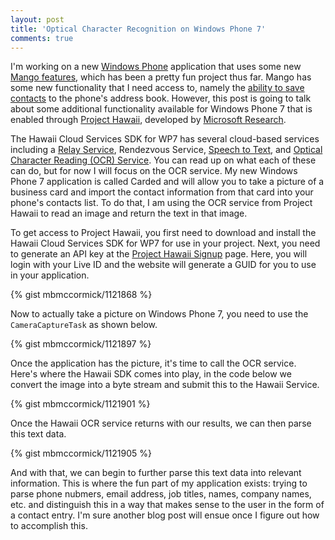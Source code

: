 ```yaml
---
layout: post
title: 'Optical Character Recognition on Windows Phone 7'
comments: true
---
```

<p>I'm working on a new <a href="http://www.microsoft.com/windowsphone/en-us/default.aspx" target="_blank">Windows Phone</a> application that uses some new <a href="http://www.engadget.com/2011/05/24/microsoft-announces-windows-phone-mango-update-early-and-in/" target="_blank">Mango features</a>, which has been a pretty fun project thus far. Mango has some new functionality that I need access to, namely the <a href="http://www.windowsphonegeek.com/tips/8-How-to-use-SaveContactTask-in-Windows-Phone-Mango" target="_blank">ability to save contacts</a> to the phone's address book. However, this post is going to talk about some additional functionality available for Windows Phone 7 that is enabled through <a href="http://research.microsoft.com/en-us/um/redmond/projects/hawaii/" target="_blank">Project Hawaii</a>, developed by <a href="http://research.microsoft.com/en-us/" target="_blank">Microsoft Research</a>.</p>

<p>The Hawaii Cloud Services SDK for WP7 has several cloud-based services including a <a href="http://research.microsoft.com/en-us/um/redmond/projects/hawaii/download/HowToUseTheHawaiiRelayService.pdf" target="_blank">Relay Service</a>, Rendezvous Service, <a href="http://research.microsoft.com/en-us/um/redmond/projects/hawaii/download/HowToUseTheSpeechToTextService.pdf" target="_blank">Speech to Text</a>, and <a href="http://research.microsoft.com/en-us/um/redmond/projects/hawaii/download/HowToUseTheHawaiiRelayService.pdf" target="_blank">Optical Character Reading (OCR) Service</a>. You can read up on what each of these can do, but for now I will focus on the OCR service. My new Windows Phone 7 application is called Carded and will allow you to take a picture of a business card and import the contact information from that card into your phone's contacts list. To do that, I am using the OCR service from Project Hawaii to read an image and return the text in that image.</p>

<p>To get access to Project Hawaii, you first need to download and install the Hawaii Cloud Services SDK for WP7 for use in your project. Next, you need to generate an API key at the <a href="http://hawaiiguidgen.cloudapp.net/" target="_blank">Project Hawaii Signup</a> page. Here, you will login with your Live ID and the website will generate a GUID for you to use in your application.</p>

{% gist mbmccormick/1121868 %}

<p>Now to actually take a picture on Windows Phone 7, you need to use the <code>CameraCaptureTask</code> as shown below.</p>

{% gist mbmccormick/1121897 %}

<p>Once the application has the picture, it's time to call the OCR service. Here's where the Hawaii SDK comes into play, in the code below we convert the image into a byte stream and submit this to the Hawaii Service.</p>

{% gist mbmccormick/1121901 %}

<p>Once the Hawaii OCR service returns with our results, we can then parse this text data.</p>

{% gist mbmccormick/1121905 %}

<p>And with that, we can begin to further parse this text data into relevant information. This is where the fun part of my application exists: trying to parse phone nubmers, email address, job titles, names, company names, etc. and distinguish this in a way that makes sense to the user in the form of a contact entry. I'm sure another blog post will ensue once I figure out how to accomplish this.</p>
